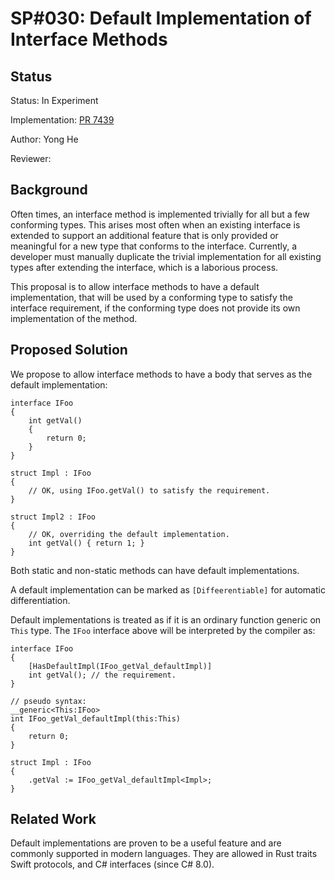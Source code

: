 # SP#030: Default Implementation of Interface Methods

## Status

Status: In Experiment

Implementation: [PR 7439](https://github.com/shader-slang/slang/pull/7439)

Author: Yong He

Reviewer: 

## Background

Often times, an interface method is implemented trivially for all but a few conforming types. This arises most often when an existing interface
is extended to support an additional feature that is only provided or meaningful for a new type that conforms to the interface. Currently, a
developer must manually duplicate the trivial implementation for all existing types after extending the interface, which is a laborious process.

This proposal is to allow interface methods to have a default implementation, that will be used by a conforming type to satisfy the interface
requirement, if the conforming type does not provide its own implementation of the method.

## Proposed Solution

We propose to allow interface methods to have a body that serves as the default implementation:

```slang
interface IFoo
{
    int getVal()
    {
        return 0;
    }
}

struct Impl : IFoo
{
    // OK, using IFoo.getVal() to satisfy the requirement.
}

struct Impl2 : IFoo
{
    // OK, overriding the default implementation.
    int getVal() { return 1; }
}
```

Both static and non-static methods can have default implementations.

A default implementation can be marked as `[Diffeerentiable]` for automatic differentiation.

Default implementations is treated as if it is an ordinary function generic on `This` type. The `IFoo` interface above will
be interpreted by the compiler as:

```slang
interface IFoo
{
    [HasDefaultImpl(IFoo_getVal_defaultImpl)]
    int getVal(); // the requirement.
}

// pseudo syntax:
__generic<This:IFoo>
int IFoo_getVal_defaultImpl(this:This)
{
    return 0;    
}

struct Impl : IFoo
{
    .getVal := IFoo_getVal_defaultImpl<Impl>;
}
```

## Related Work

Default implementations are proven to be a useful feature and are commonly supported in modern languages. They are allowed in Rust traits Swift protocols, and C# interfaces (since C# 8.0).
